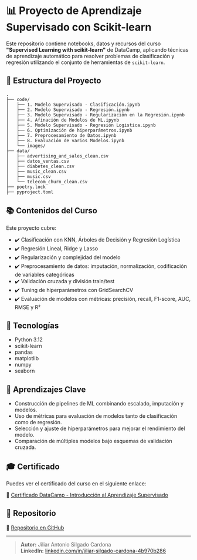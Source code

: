# 📊 Proyecto de Aprendizaje Supervisado con Scikit-learn

Este repositorio contiene notebooks, datos y recursos del curso **"Supervised Learning with scikit-learn"** de DataCamp, aplicando técnicas de aprendizaje automático para resolver problemas de clasificación y regresión utilizando el conjunto de herramientas de `scikit-learn`.

## 📁 Estructura del Proyecto
```
.
├── code/
│   ├── 1. Modelo Supervisado - Clasificación.ipynb
│   ├── 2. Modelo Supervisado - Regresión.ipynb
│   ├── 3. Modelo Supervisado - Regularización en la Regresión.ipynb
│   ├── 4. Afinación de Modelos de ML.ipynb
│   ├── 5. Modelo Supervisado - Regresión Logistica.ipynb
│   ├── 6. Optimización de hiperparámetros.ipynb
│   ├── 7. Preprocesamiento de Datos.ipynb
│   ├── 8. Evaluación de varios Modelos.ipynb
│   └── images/
├── data/
│   ├── advertising_and_sales_clean.csv
│   ├── datos_ventas.csv
│   ├── diabetes_clean.csv
│   ├── music_clean.csv
│   ├── music.csv
│   └── telecom_churn_clean.csv
├── poetry.lock
├── pyproject.toml
```
## 📚 Contenidos del Curso

Este proyecto cubre:

- ✔️ Clasificación con KNN, Árboles de Decisión y Regresión Logística
- ✔️ Regresión Lineal, Ridge y Lasso
- ✔️ Regularización y complejidad del modelo
- ✔️ Preprocesamiento de datos: imputación, normalización, codificación de variables categóricas
- ✔️ Validación cruzada y división train/test
- ✔️ Tuning de hiperparámetros con GridSearchCV
- ✔️ Evaluación de modelos con métricas: precisión, recall, F1-score, AUC, RMSE y R²

## 🧪 Tecnologías

- Python 3.12
- scikit-learn
- pandas
- matplotlib
- numpy
- seaborn

## 🧠 Aprendizajes Clave

- Construcción de pipelines de ML combinando escalado, imputación y modelos.
- Uso de métricas para evaluación de modelos tanto de clasificación como de regresión.
- Selección y ajuste de hiperparámetros para mejorar el rendimiento del modelo.
- Comparación de múltiples modelos bajo esquemas de validación cruzada.

## 🎓 Certificado

Puedes ver el certificado del curso en el siguiente enlace:

🔗 [Certificado DataCamp - Introducción al Aprendizaje Supervisado](https://www.datacamp.com/completed/statement-of-accomplishment/course/e823e62ba8f2dd25a1dfc0d6889bfba34d66e854)

## 🔗 Repositorio

📂 [Repositorio en GitHub](https://github.com/Jiliar/scala-training)

---

> **Autor:** Jiliar Antonio Silgado Cardona  
> **LinkedIn:** [linkedin.com/in/jiliar-silgado-cardona-4b970b286](https://www.linkedin.com/in/jiliar-silgado-cardona-4b970b286)